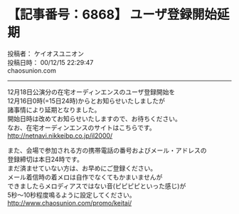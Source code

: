 # 【記事番号：6868】 ユーザ登録開始延期

投稿者： ケイオスユニオン  
投稿日時： 00/12/15 22:29:47  
chaosunion.com

---

12月18日公演分の在宅オーディンエンスのユーザ登録開始を  
12月16日0時(=15日24時)からとお知らせいたしましたが  
諸事情により延期となりました。  
開始日時は改めてお知らせいたしますので、お待ちください。  
なお、在宅オーディンエンスのサイトはこちらです。  
http://netnavi.nikkeibp.co.jp/il2000/  
  
また、会場で参加される方の携帯電話の番号およびメール・アドレスの  
登録締切は本日24時です。  
まだ済ませていない方は、お早めにご登録ください。  
メール着信時の着メロは自作でなくてもかまいませんが  
できましたらメロディアスではない音(ピピピピといった感じ)が  
5秒～10秒程度鳴るように設定してください。  
http://www.chaosunion.com/promo/keitai/